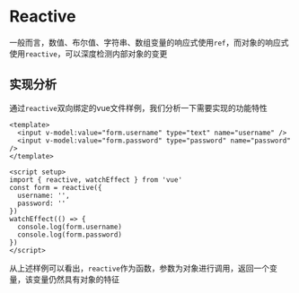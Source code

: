 # Reactive

一般而言，数值、布尔值、字符串、数组变量的响应式使用`ref`，而对象的响应式使用`reactive`，可以深度检测内部对象的变更

## 实现分析

通过`reactive`双向绑定的vue文件样例，我们分析一下需要实现的功能特性

```vue
<template>
  <input v-model:value="form.username" type="text" name="username" />
  <input v-model:value="form.password" type="password" name="password" />
</template>

<script setup>
import { reactive, watchEffect } from 'vue'
const form = reactive({
  username: '',
  password: ''
})
watchEffect(() => {
  console.log(form.username)
  console.log(form.password)
})
</script>
```

从上述样例可以看出，`reactive`作为函数，参数为对象进行调用，返回一个变量，该变量仍然具有对象的特征